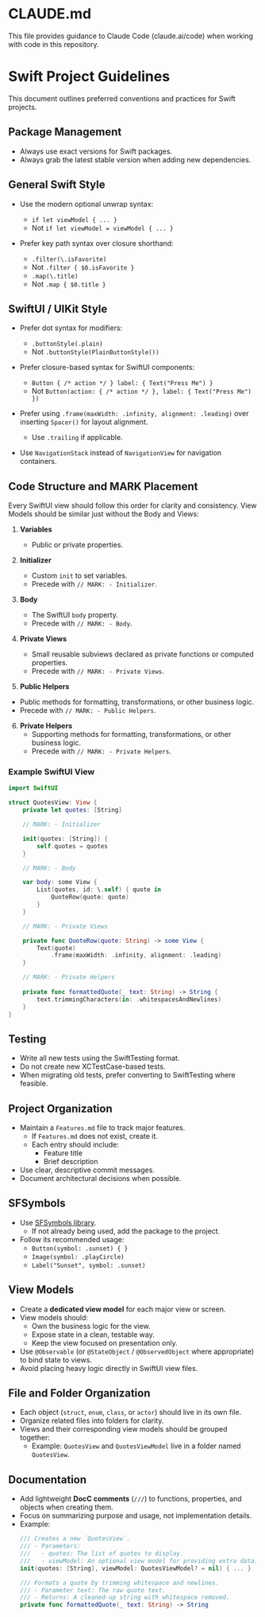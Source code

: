 # CLAUDE.md

This file provides guidance to Claude Code (claude.ai/code) when working with code in this repository.

# Swift Project Guidelines

This document outlines preferred conventions and practices for Swift projects.

## Package Management
- Always use exact versions for Swift packages.
- Always grab the latest stable version when adding new dependencies.

## General Swift Style
- Use the modern optional unwrap syntax:
  - `if let viewModel { ... }`
  - Not `if let viewModel = viewModel { ... }`

- Prefer key path syntax over closure shorthand:
  - `.filter(\.isFavorite)`  
  - Not `.filter { $0.isFavorite }`
  - `.map(\.title)`  
  - Not `.map { $0.title }`

## SwiftUI / UIKit Style
- Prefer dot syntax for modifiers:
  - `.buttonStyle(.plain)`
  - Not `.buttonStyle(PlainButtonStyle())`

- Prefer closure-based syntax for SwiftUI components:
  - `Button { /* action */ } label: { Text("Press Me") }`
  - Not `Button(action: { /* action */ }, label: { Text("Press Me") })`

- Prefer using `.frame(maxWidth: .infinity, alignment: .leading)` over inserting `Spacer()` for layout alignment.
  - Use `.trailing` if applicable.

- Use `NavigationStack` instead of `NavigationView` for navigation containers.

## Code Structure and MARK Placement
Every SwiftUI view should follow this order for clarity and consistency. View Models should be similar just without the Body and Views:

1. **Variables**  
   - Public or private properties.  

2. **Initializer**  
   - Custom `init` to set variables.  
   - Precede with `// MARK: - Initializer`.

3. **Body**  
   - The SwiftUI `body` property.  
   - Precede with `// MARK: - Body`.

4. **Private Views**  
   - Small reusable subviews declared as private functions or computed properties.  
   - Precede with `// MARK: - Private Views`.

5. **Public Helpers**  
  - Public methods for formatting, transformations, or other business logic.  
  - Precede with `// MARK: - Public Helpers`.

6. **Private Helpers**  
   - Supporting methods for formatting, transformations, or other business logic.  
   - Precede with `// MARK: - Private Helpers`.

### Example SwiftUI View

```swift
import SwiftUI

struct QuotesView: View {
    private let quotes: [String]

    // MARK: - Initializer

    init(quotes: [String]) {
        self.quotes = quotes
    }

    // MARK: - Body

    var body: some View {
        List(quotes, id: \.self) { quote in
            QuoteRow(quote: quote)
        }
    }

    // MARK: - Private Views

    private func QuoteRow(quote: String) -> some View {
        Text(quote)
            .frame(maxWidth: .infinity, alignment: .leading)
    }

    // MARK: - Private Helpers
    
    private func formattedQuote(_ text: String) -> String {
        text.trimmingCharacters(in: .whitespacesAndNewlines)
    }
}
```

## Testing
- Write all new tests using the SwiftTesting format.
- Do not create new XCTestCase-based tests.
- When migrating old tests, prefer converting to SwiftTesting where feasible.

## Project Organization
- Maintain a `Features.md` file to track major features.
  - If `Features.md` does not exist, create it.
  - Each entry should include:
    - Feature title
    - Brief description
- Use clear, descriptive commit messages.
- Document architectural decisions when possible.

## SFSymbols
- Use [SFSymbols library](https://github.com/Rspoon3/SFSymbols).
  - If not already being used, add the package to the project.
- Follow its recommended usage:
  - `Button(symbol: .sunset) { }`
  - `Image(symbol: .playCircle)`
  - `Label("Sunset", symbol: .sunset)`

## View Models
- Create a **dedicated view model** for each major view or screen.
- View models should:
  - Own the business logic for the view.
  - Expose state in a clean, testable way.
  - Keep the view focused on presentation only.
- Use `@Observable` (or `@StateObject` / `@ObservedObject` where appropriate) to bind state to views.
- Avoid placing heavy logic directly in SwiftUI view files.

## File and Folder Organization
- Each object (`struct`, `enum`, `class`, or `actor`) should live in its own file.
- Organize related files into folders for clarity.
- Views and their corresponding view models should be grouped together:
  - Example: `QuotesView` and `QuotesViewModel` live in a folder named `QuotesView`.

## Documentation
- Add lightweight **DocC comments** (`///`) to functions, properties, and objects when creating them.
- Focus on summarizing purpose and usage, not implementation details.
- Example:
  ```swift
  /// Creates a new `QuotesView`.
  /// - Parameters:
  ///   - quotes: The list of quotes to display.
  ///   - viewModel: An optional view model for providing extra data.
  init(quotes: [String], viewModel: QuotesViewModel? = nil) { ... }

  /// Formats a quote by trimming whitespace and newlines.
  /// - Parameter text: The raw quote text.
  /// - Returns: A cleaned-up string with whitespace removed.
  private func formattedQuote(_ text: String) -> String
  ```